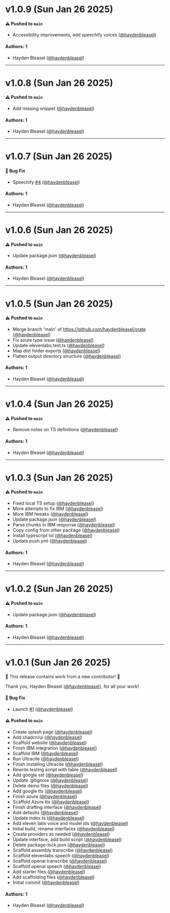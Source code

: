 # v1.0.9 (Sun Jan 26 2025)

#### ⚠️ Pushed to `main`

- Accessibility improvements, add speechify voices ([@haydenbleasel](https://github.com/haydenbleasel))

#### Authors: 1

- Hayden Bleasel ([@haydenbleasel](https://github.com/haydenbleasel))

---

# v1.0.8 (Sun Jan 26 2025)

#### ⚠️ Pushed to `main`

- Add missing snippet ([@haydenbleasel](https://github.com/haydenbleasel))

#### Authors: 1

- Hayden Bleasel ([@haydenbleasel](https://github.com/haydenbleasel))

---

# v1.0.7 (Sun Jan 26 2025)

#### 🐛 Bug Fix

- Speechify [#4](https://github.com/haydenbleasel/orate/pull/4) ([@haydenbleasel](https://github.com/haydenbleasel))

#### Authors: 1

- Hayden Bleasel ([@haydenbleasel](https://github.com/haydenbleasel))

---

# v1.0.6 (Sun Jan 26 2025)

#### ⚠️ Pushed to `main`

- Update package.json ([@haydenbleasel](https://github.com/haydenbleasel))

#### Authors: 1

- Hayden Bleasel ([@haydenbleasel](https://github.com/haydenbleasel))

---

# v1.0.5 (Sun Jan 26 2025)

#### ⚠️ Pushed to `main`

- Merge branch 'main' of https://github.com/haydenbleasel/orate ([@haydenbleasel](https://github.com/haydenbleasel))
- Fix azure type issue ([@haydenbleasel](https://github.com/haydenbleasel))
- Update elevenlabs.test.ts ([@haydenbleasel](https://github.com/haydenbleasel))
- Map dist folder exports ([@haydenbleasel](https://github.com/haydenbleasel))
- Flatten output directory structure ([@haydenbleasel](https://github.com/haydenbleasel))

#### Authors: 1

- Hayden Bleasel ([@haydenbleasel](https://github.com/haydenbleasel))

---

# v1.0.4 (Sun Jan 26 2025)

#### ⚠️ Pushed to `main`

- Remove notes on TS definitions ([@haydenbleasel](https://github.com/haydenbleasel))

#### Authors: 1

- Hayden Bleasel ([@haydenbleasel](https://github.com/haydenbleasel))

---

# v1.0.3 (Sun Jan 26 2025)

#### ⚠️ Pushed to `main`

- Fixed local TS setup ([@haydenbleasel](https://github.com/haydenbleasel))
- More attempts to fix IBM ([@haydenbleasel](https://github.com/haydenbleasel))
- More IBM tweaks ([@haydenbleasel](https://github.com/haydenbleasel))
- Update package.json ([@haydenbleasel](https://github.com/haydenbleasel))
- Parse chunks in IBM response ([@haydenbleasel](https://github.com/haydenbleasel))
- Copy config from other package ([@haydenbleasel](https://github.com/haydenbleasel))
- Install typescript lol ([@haydenbleasel](https://github.com/haydenbleasel))
- Update push.yml ([@haydenbleasel](https://github.com/haydenbleasel))

#### Authors: 1

- Hayden Bleasel ([@haydenbleasel](https://github.com/haydenbleasel))

---

# v1.0.2 (Sun Jan 26 2025)

#### ⚠️ Pushed to `main`

- Update package.json ([@haydenbleasel](https://github.com/haydenbleasel))

#### Authors: 1

- Hayden Bleasel ([@haydenbleasel](https://github.com/haydenbleasel))

---

# v1.0.1 (Sun Jan 26 2025)

:tada: This release contains work from a new contributor! :tada:

Thank you, Hayden Bleasel ([@haydenbleasel](https://github.com/haydenbleasel)), for all your work!

#### 🐛 Bug Fix

- Launch [#1](https://github.com/haydenbleasel/orate/pull/1) ([@haydenbleasel](https://github.com/haydenbleasel))

#### ⚠️ Pushed to `main`

- Create splash page ([@haydenbleasel](https://github.com/haydenbleasel))
- Add shadcn/ui ([@haydenbleasel](https://github.com/haydenbleasel))
- Scaffold website ([@haydenbleasel](https://github.com/haydenbleasel))
- Finish IBM integration ([@haydenbleasel](https://github.com/haydenbleasel))
- Scaffold IBM ([@haydenbleasel](https://github.com/haydenbleasel))
- Run Ultracite ([@haydenbleasel](https://github.com/haydenbleasel))
- Finish installing Ultracite ([@haydenbleasel](https://github.com/haydenbleasel))
- Rewrite testing script with table ([@haydenbleasel](https://github.com/haydenbleasel))
- Add google sst ([@haydenbleasel](https://github.com/haydenbleasel))
- Update .gitignore ([@haydenbleasel](https://github.com/haydenbleasel))
- Delete demo files ([@haydenbleasel](https://github.com/haydenbleasel))
- Add google tts ([@haydenbleasel](https://github.com/haydenbleasel))
- Finish azure ([@haydenbleasel](https://github.com/haydenbleasel))
- Scaffold Azure tts ([@haydenbleasel](https://github.com/haydenbleasel))
- Finish drafting interface ([@haydenbleasel](https://github.com/haydenbleasel))
- Add defaults ([@haydenbleasel](https://github.com/haydenbleasel))
- Update index.ts ([@haydenbleasel](https://github.com/haydenbleasel))
- Add eleven labs voice and model ids ([@haydenbleasel](https://github.com/haydenbleasel))
- Initial build, rename interfaces ([@haydenbleasel](https://github.com/haydenbleasel))
- Create providers as needed ([@haydenbleasel](https://github.com/haydenbleasel))
- Update interface, add build script ([@haydenbleasel](https://github.com/haydenbleasel))
- Delete package-lock.json ([@haydenbleasel](https://github.com/haydenbleasel))
- Scaffold assembly transcribe ([@haydenbleasel](https://github.com/haydenbleasel))
- Scaffold elevenlabs speech ([@haydenbleasel](https://github.com/haydenbleasel))
- Scaffold openai transcribe ([@haydenbleasel](https://github.com/haydenbleasel))
- Scaffold openai speech ([@haydenbleasel](https://github.com/haydenbleasel))
- Add starter files ([@haydenbleasel](https://github.com/haydenbleasel))
- Add scaffolding files ([@haydenbleasel](https://github.com/haydenbleasel))
- Initial commit ([@haydenbleasel](https://github.com/haydenbleasel))

#### Authors: 1

- Hayden Bleasel ([@haydenbleasel](https://github.com/haydenbleasel))
